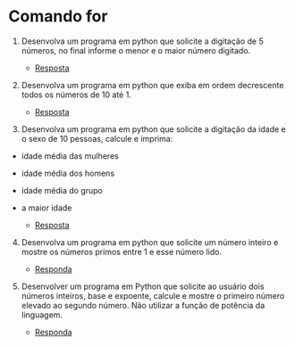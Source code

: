 # Comando for

1. Desenvolva um programa em python que solicite a digitação de 5 números, no final informe o menor e o maior número digitado.

    * [Resposta](exercicio_1.py)
    

2. Desenvolva um programa em python que exiba em ordem decrescente todos os números de 10 até 1.

    * [Resposta](exercicio_2.py)


3. Desenvolva um programa em python que solicite a digitação da idade e o sexo de 10 pessoas, calcule e imprima: 

- idade média das mulheres 
- idade média dos homens
- idade média do grupo
- a maior idade

    * [Resposta](exercicio_3.py)
    
    
4. Desenvolva um programa em python que solicite um número inteiro e mostre os números primos entre 1 e esse número lido.

    * [Responda](exercicio_4.py)

5. Desenvolver um programa em Python que solicite ao usuário dois números inteiros, base e expoente, calcule e mostre o primeiro número elevado ao segundo número. Não utilizar a função de potência da linguagem.

    * [Responda](exercicio_5.py)